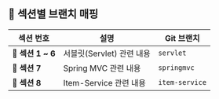 ## 🔹 **섹션별 브랜치 매핑**

| 섹션 번호  | 설명                        | Git 브랜치        |
|------------|-----------------------------|--------------------|
| 📂 **섹션 1 ~ 6** | 서블릿(Servlet) 관련 내용 | `servlet`         |
| 📂 **섹션 7**     | Spring MVC 관련 내용      | `springmvc`       |
| 📂 **섹션 8**     | Item-Service 관련 내용    | `item-service`    |
